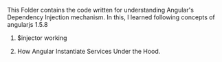 This Folder contains the code written for understanding Angular's Dependency Injection 
mechanism.
In this, I learned following concepts of angularjs 1.5.8 


1. $injector working

2. How Angular Instantiate Services Under the Hood.